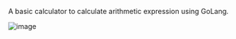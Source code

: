 A basic calculator to calculate arithmetic expression using GoLang.

![image](https://github.com/user-attachments/assets/75a2aa6b-0ea2-4762-b294-1ddc163cca5a)
